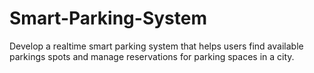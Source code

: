 # Smart-Parking-System
Develop a realtime smart parking system that helps users find available parkings spots and manage reservations for parking spaces in a city.
